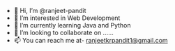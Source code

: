 - 👋 Hi, I’m @ranjeet-pandit
- 👀 I’m interested in Web Development
- 🌱 I’m currently learning Java and Python
- 💞️ I’m looking to collaborate on ......
- 📫 You can reach me at- ranjeetkrpandit1@gmail.com

<!---
ranjeet-pandit/ranjeet-pandit is a ✨ special ✨ repository because its `README.md` (this file) appears on your GitHub profile.
You can click the Preview link to take a look at your changes.
--->
